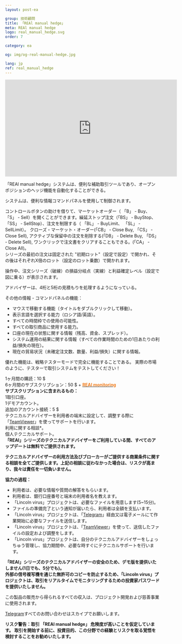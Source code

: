 ```yaml
---
layout: post-ea

group: 技術顧問
title: 「REAl manual hedge」
meta: REAl manual hedge
logo: real_manual_hedge.svg
order: 7

category: ea

og: img/og-real-manual-hedge.jpg

lang: jp
ref: real_manual_hedge
---
```


<iframe class="mx-auto d-block" width="560" height="315" src="https://www.youtube.com/embed/uXv8Wd55BZ0?rel=0&amp;controls=2&amp;showinfo=0" frameborder="0" allow="autoplay; encrypted-media" allowfullscreen> </iframe>

「REAl manual hedge」システムは、便利な補助取引ツールであり、オープンポジションのヘッジ機能を自動化することができる。  

システムは、便利な情報コマンドパネルを使用して制御されます。  

コントロールボタンの助けを借りて、マーケットオーダー（ 「B」 - Buy、 「S」 - Sell）を開くことができます。繰延ストップ注文（「BS」 - BuyStop、「SS」 - SellStop）、注文を制限する（ 「BL」 - BuyLimit、 「SL」 - SellLimit）。 クローズ・マーケット・オーダー(「CB」 - Close Buy, 「CS」 - Close Sell),
アクティブな保留中の注文を削除する(「DB」 - Delete Buy, 「DS」 - Delete Sell), ワンクリックで注文書をクリアすることもできる。(「CA」 - Close All)。  
シリーズの最初の注文は固定された "初期ロット"（設定で設定）で開かれ、その後はそれぞれX倍のロット（設定のロット乗数）で開かれます。  

操作中、注文シリーズ（破線）の損益分岐点（実線）と利益確定レベル（設定で図に乗る）が表示されます。  

アドバイザーは、4桁と5桁の見積もりを処理するようになっている。  

その他の情報 - コマンドパネルの機能：

  - マウスで移動する機能（タイトルをダブルクリックして移動）。
  - 表示言語を選択する能力（ロシア語/英語）。
  - すべての時間枠での使用の可能性。
  - すべての取引商品に使用する能力。
  - 口座の現在の状態に関する情報（残高、資金、スプレッド）。
  - システム運用の結果に関する情報（すべての作業時間のための1日あたりの利益/損失の現在）。
  - 現在の貿易状況（未確定注文数、数量、利益/損失）に関する情報。
  
優れた機能は、戦略テスターモードで完全に機能することである。 実際の市場のように、テスターで取引システムをテストしてください！

1ヶ月間の購読：10 $  
  6ヶ月間のサブスクリプション：50 $ + **<a href="https://lincolnvirus.com/jp/ea/real_monitoring.html" target="_blank"><span style="color:#f07e20">REAl monitoring</span></a>**  
  **サブスクリプションに含まれるもの：**  
  1取引口座。  
  1デモアカウント。  
  追加のアカウント接続：5 $  
  テクニカルアドバイザーを利用者の端末に設定して、調整する際に「<a href="https://www.teamviewer.com/" target="_blank">TeamViewer</a>」を使ってサポートを行います。  
  利用に関する相談*。  
  個人テクニカルサポート。  
  **「REAl」シリーズのテクニカルアドバイザーをご利用している間、すべてのアップデートは無料でご提供されます。**
  
  **テクニカルアドバイザーの利用方法及びブローカーがご提供する商業条件に関する相談を全てご提供します。上記の相談に従わなかった場合は、リスクが高まり、我々は責任を一切負いません。**
  
  **協力の過程：**  

- 利用者は、必要な情報や質問の解答をもらいます。  
- 利用者は、銀行口座番号と端末の利用者名を教えます。  
- 「Lincoln virus」プロジェクトは、必要なファイルを用意します(5~15分)。  
- ファイルの準備完了という通知が届いたら、利用者は全額を支払います。  
- 「Lincoln virus」プロジェクトは、「<a href="https://t.me/chutkoy" target="_blank">Telegram</a>」経由又は電子メールにて作業開始に必要なファイルを送信します。  
- 「Lincoln virus」プロジェクトは、「<a href="https://www.teamviewer.com/" target="_blank">TeamViewer</a>」を使って、送信したファイルの設定および調整をします。  
- 「Lincoln virus」プロジェクトは、自分のテクニカルアドバイザーをしょっちゅう管理し、協力期間中、必要な時すぐにテクニカルサポートを行います。  

**「REAl」シリーズのテクニカルアドバイザーの安全のため、デモ版を提供いたしません(1日でも、5分でも)。**  
**外部の信号複写機を通じた無許可のコピーを防止するため、「Lincoln virus」プロジェクトは、取引をリアルタイムでモニタリングするための投資家パスワードを提供いたしません。**

この製品の販売から得られるすべての収入は、プロジェクト開発および慈善事業に使用されます。  

<a href="https://t.me/chutkoy" target="_blank">Telegram</a>すべてのお問い合わせはスカイプでお願いします。  

**リスク警告：取引 「REAl manual hedge」 危険度が高いことを仮定しています。 取引を開始する前に、投資目的、この分野での経験とリスクを取る覚悟を検討することをお勧めいたします。**
